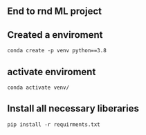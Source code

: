 ## End to rnd ML project

## Created a enviroment
```
conda create -p venv python==3.8
```

## activate enviroment
```
conda activate venv/
```

## Install all necessary liberaries
```
pip install -r requirments.txt
```